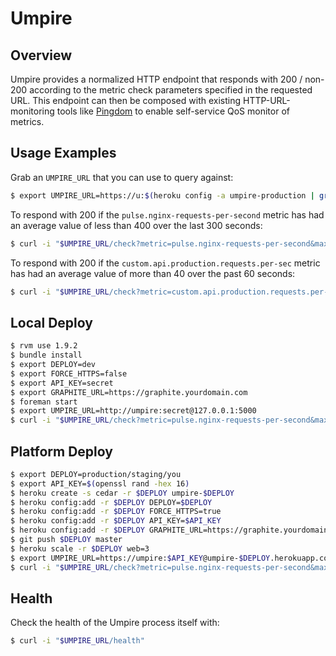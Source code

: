 # Umpire

## Overview

Umpire provides a normalized HTTP endpoint that responds with 200 / non-200 according to the metric check parameters specified in the requested URL. This endpoint can then be composed with existing HTTP-URL-monitoring tools like [Pingdom](http://www.pingdom.com) to enable self-service QoS monitor of metrics.


## Usage Examples

Grab an `UMPIRE_URL` that you can use to query against:

```bash
$ export UMPIRE_URL=https://u:$(heroku config -a umpire-production | grep API_KEY | awk '{print $3}')@umpire.yourdomain.com
```

To respond with 200 if the `pulse.nginx-requests-per-second` metric has had an average value of less than 400 over the last 300 seconds:

```bash
$ curl -i "$UMPIRE_URL/check?metric=pulse.nginx-requests-per-second&max=400&range=300"
```

To respond with 200 if the `custom.api.production.requests.per-sec` metric has had an average value of more than 40 over the past 60 seconds:

```bash
$ curl -i "$UMPIRE_URL/check?metric=custom.api.production.requests.per-sec&min=40&range=60"
```


## Local Deploy

```bash
$ rvm use 1.9.2
$ bundle install
$ export DEPLOY=dev
$ export FORCE_HTTPS=false
$ export API_KEY=secret
$ export GRAPHITE_URL=https://graphite.yourdomain.com
$ foreman start
$ export UMPIRE_URL=http://umpire:secret@127.0.0.1:5000
$ curl -i "$UMPIRE_URL/check?metric=pulse.nginx-requests-per-second&max=400&range=300"
```


## Platform Deploy

```bash
$ export DEPLOY=production/staging/you
$ export API_KEY=$(openssl rand -hex 16)
$ heroku create -s cedar -r $DEPLOY umpire-$DEPLOY
$ heroku config:add -r $DEPLOY DEPLOY=$DEPLOY
$ heroku config:add -r $DEPLOY FORCE_HTTPS=true
$ heroku config:add -r $DEPLOY API_KEY=$API_KEY
$ heroku config:add -r $DEPLOY GRAPHITE_URL=https://graphite.yourdomain.com
$ git push $DEPLOY master
$ heroku scale -r $DEPLOY web=3
$ export UMPIRE_URL=https://umpire:$API_KEY@umpire-$DEPLOY.herokuapp.com
$ curl -i "$UMPIRE_URL/check?metric=pulse.nginx-requests-per-second&max=400&range=300"
```


## Health

Check the health of the Umpire process itself with:

```bash
$ curl -i "$UMPIRE_URL/health"
```
